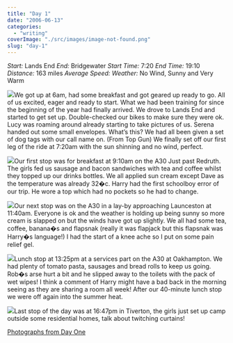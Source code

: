 ```yaml
---
title: "Day 1"
date: "2006-06-13"
categories: 
  - "writing"
coverImage: "./src/images/image-not-found.png"
slug: "day-1"
---
```


_Start:_ Lands End _End:_ Bridgewater _Start Time:_ 7:20 _End Time:_ 19:10 _Distance:_ 163 miles _Average Speed:_ _Weather:_ No Wind, Sunny and Very Warm

[![](/images/165620647_ece43adfe5_m.jpg)](http://flickr.com/photos/70011121@N00/165620647 "IMG_2222.JPG")We got up at 6am, had some breakfast and got geared up ready to go. All of us excited, eager and ready to start. What we had been training for since the beginning of the year had finally arrived. We drove to Lands End and started to get set up. Double-checked our bikes to make sure they were ok. Lucy was roaming around already starting to take pictures of us. Serena handed out some small envelopes. What’s this? We had all been given a set of dog tags with our call name on. (From Top Gun) We finally set off our first leg of the ride at 7:20am with the sun shinning and no wind, perfect.

[![](/images/165645621_1baa88b513_m.jpg)](http://flickr.com/photos/70011121@N00/165645621 "IMG_2261.JPG")Our first stop was for breakfast at 9:10am on the A30 Just past Redruth. The girls fed us sausage and bacon sandwiches with tea and coffee whilst they topped up our drinks bottles. We all applied sun cream except Dave as the temperature was already 32�c. Harry had the first schoolboy error of our trip. He wore a top which had no pockets so he had to change.

[![](/images/165667703_51f0156c25_m.jpg)](http://flickr.com/photos/70011121@N00/165667703 "IMG_2291.JPG")Our next stop was on the A30 in a lay-by approaching Launceston at 11:40am. Everyone is ok and the weather is holding up being sunny so more cream is slapped on but the winds have got up slightly. We all had some tea, coffee, banana�s and flapsnak (really it was flapjack but this flapsnak was Harry�s language!) I had the start of a knee ache so I put on some pain relief gel.

[![](/images/165674050_c127d7a67c_m.jpg)](http://flickr.com/photos/70011121@N00/165674050 "IMG_2307.JPG")Lunch stop at 13:25pm at a services part on the A30 at Oakhampton. We had plenty of tomato pasta, sausages and bread rolls to keep us going. Rob�s arse hurt a bit and he slipped away to the toilets with the pack of wet wipes! I think a comment of Harry might have a bad back in the morning seeing as they are sharing a room all week! After our 40-minute lunch stop we were off again into the summer heat.

[![](/images/165695370_3cf8a3c013_m.jpg)](http://flickr.com/photos/70011121@N00/165695370 "IMG_2332.JPG")Last stop of the day was at 16:47pm in Tiverton, the girls just set up camp outside some residential homes, talk about twitching curtains!

[Photographs from Day One](http://www.flickr.com/photos/funkylarma/tags/050606/)
